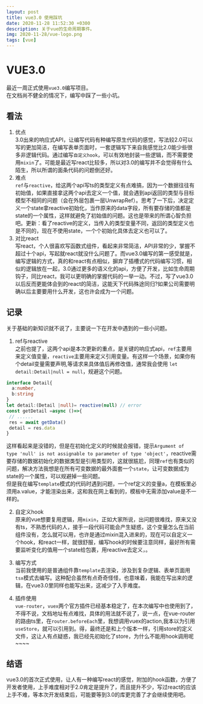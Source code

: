 ```yaml
---
layout: post
title: vue3.0 使用踩坑
date: 2020-11-28 11:52:30 +0300
description: 关于vue的生命周期事件。
img: 2020-11-28/vue-logo.png 
tags: [vue]
---
```


# VUE3.0
最近一周正式使用`vue3.0`编写项目。  
在文档尚不健全的情况下，编写中踩了一些小坑。  


## 看法  
1. 优点  
3.0出来的响应式API，让编写代码有种编写原生代码的感觉，写法较2.0可以写的更加简洁，在编写表单页面时，一套逻辑写下来自我感觉比2.0能少些很多非逻辑代码。通过编写`自定义hook`，可以有效地封装一些逻辑，而不需要使用`mixin`了。可能是最近写react比较多，所以对3.0的编写并不会觉得有什么陌生，所以所谓的面条代码的问题倒还好。
2. 难点  
`ref`与`reactive`，给这两个api写ts的类型定义有点难搞，因为一个数据往往有初始值，如果直接拿这两个api去定义一个值，就会遇到api返回的类型与目标模型不相同的问题（会在外层包裹一层UnwrapRef）。思考了一下后，决定定义一个state拿reactive初始化，当作原来的data字段，所有要存储的值都是state的一个属性，这样就避免了初始值的问题。这也是带来的所谓心智负担吧。更新：看了reactive的定义，当传入的类型变量不同，返回的类型定义也是不同的，现在不使用state，一个个初始化具体去定义也可以了。
3. 对比react  
写react，个人很喜欢写函数式组件，看起来非常简洁，API非常的少，掌握不超过十个api，写起就react就没什么问题了。而vue3.0编写的第一感受就是，编写逻辑的方式，真的和react有点相似，摒弃了插槽式的代码编写习惯，相似的逻辑放在一起，3.0通过更多的语义化的api，方便了开发，比如生命周期钩子，同比react，我可以更明确的掌握代码的一举一动。不过，写了vue3.0以后反而更能体会到的react的简洁，这能天下代码殊途同归?如果公司需要明确以后主要要用什么开发，这也许会成为一个问题。

## 记录  
关于基础的新知识就不说了，主要说一下在开发中遇到的一些小问题。  
1. ref与reactive  
之前也提了，这两个api是本次更新的重点，是关键的响应式api，`ref`主要用来定义值变量，`reactive`主要用来定义引用变量。有这样一个场景，如果你有个detail变量需要声明,等请求来具体值后再修改值，通常我会使用 `let detail:Detail|null = null`，规避这个问题。
```typescript
interface Detail{
  a:number,
  b:string
}
let detail:(Detail |null)= reactive(null) // error
const getDetail =async ()=>{
 // ......
 res = await getData()
 detail = res.data
}
```
这样看起来是没错的，但是在初始化定义的时候就会报错，提示`Argument of type 'null' is not assignable to parameter of type 'object'`，reactive需要存储的数据初始化的数据类型是引用类型的，这就很尴尬，同理`ref`也有类似的问题，解决方法我想是在所有可变数据的最外面套一个`state`，让可变数据成为state的一个属性，可以规避掉一些问题。  
但是我在编写`template`模式的代码时遇到问题，一个ref定义的变量a，在模板里必须用a.value，才能渲染出来，这和我在网上看到的，模板中无需添加value是不一样的。

2. 自定义hook  
原来的vue想要复用逻辑，用`mixin`，正如大家所说，出问题很难找，原来又没有ts，不熟悉代码的人，接手一段代码可能会产生疑惑，这个变量怎么在当前组件没有，怎么就可以用，也许是通过mixin混入进来的，现在可以自定义一个hook，和react一样，就很舒服，编写hook的时候要注意同样，最好所有需要监听变化的值用一个state给包裹，用reactive去定义，。  
3. 编写方式   
当前我使用的是普通组件靠`template`去渲染，涉及到复杂逻辑、表单页面用`tsx`模式去编写。这种配合虽然有点奇奇怪怪，也意味着，我能在写出来的逻辑，在vue3.0里同样也能写出来，这减少了入手难度。

4. 插件使用  
`vue-router`，`vuex`两个官方插件已经基本稳定了，在本次编写中也使用到了，不得不说，文档地址有点难找，具体的用法就不说了，说一点，在vue-router的路由ts里，在`router.beforeEach`里，我想调用vuex的action,我本以为引用`useStore`，就可以引用到。得，最终还是和上个版本一样，引用store的定义文件，这让人有点疑惑，我已经先初始化了store，为什么不能用hook调用呢~~~~   

## 结语  
vue3.0的首次正式使用，让人有一种编写react的感觉，附加的hook函数，方便了开发者使用，上手难度相对于2.0肯定是提升了，而且提升不少，写过react的应该上手不难，等本次开发结束后，可能要等到3.0的库更完善了才会继续使用吧。



